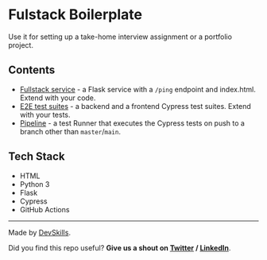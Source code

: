 # Fulstack Boilerplate

Use it for setting up a take-home interview assignment or a portfolio project.

## Contents

- [Fullstack service](https://github.com/DevSkillsHQ/fullstack-boilerplate-flask/tree/main/app) - a Flask service with a `/ping` endpoint and index.html. Extend with your code.
- [E2E test suites](https://github.com/DevSkillsHQ/fullstack-boilerplate-flask/tree/main/cypress/integration) - a backend and a frontend Cypress test suites. Extend with your tests.
- [Pipeline](https://github.com/DevSkillsHQ/fullstack-boilerplate-flask/blob/main/.github/workflows/tests.yml) - a test Runner that executes the Cypress tests on push to a branch other than `master`/`main`.

## Tech Stack

- HTML
- Python 3
- Flask
- Cypress
- GitHub Actions

---

Made by [DevSkills](https://devskills.co).

Did you find this repo useful? **Give us a shout on [Twitter](https://twitter.com/DevSkillsHQ) / [LinkedIn](https://www.linkedin.com/company/devskills)**.

